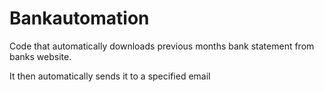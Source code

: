 # Bankautomation
Code that automatically downloads previous months bank statement from banks website.

It then automatically sends it to a specified email

